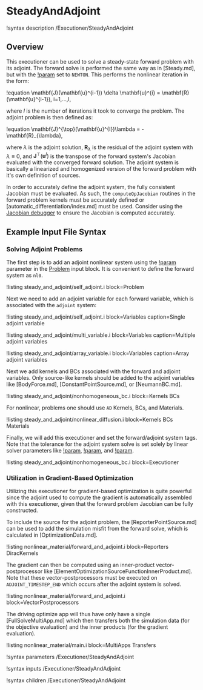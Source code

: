# SteadyAndAdjoint

!syntax description /Executioner/SteadyAndAdjoint

## Overview

This executioner can be used to solve a steady-state forward problem with its adjoint. The forward solve is performed the same way as in [Steady.md], but with the [!param](/Executioner/Steady/solve_type) set to `NEWTON`. This performs the nonlinear iteration in the form:

!equation
\mathbf{J}(\mathbf{u}^{i-1}) \delta \mathbf{u}^{i} = \mathbf{R}(\mathbf{u}^{i-1}), i=1,...,I,

where $I$ is the number of iterations it took to converge the problem. The adjoint problem is then defined as:

!equation
\mathbf{J}^{\top}(\mathbf{u}^{I})\lambda = -\mathbf{R}_{\lambda},

where $\lambda$ is the adjoint solution, $\mathbf{R}_{\lambda}$ is the residual of the adjoint system with $\lambda\equiv 0$, and $\mathbf{J}^{\top}(\mathbf{u}^{I})$ is the transpose of the forward system's Jacobian evaluated with the converged forward solution. The adjoint system is basically a linearized and homogenized version of the forward problem with it's own definition of sources.

In order to accurately define the adjoint system, the fully consistent Jacobian must be evaluated. As such, the `computeQpJacobian` routines in the forward problem kernels must be accurately defined or [automatic_differentiation/index.md] must be used. Consider using the [Jacobian debugger](analyze_jacobian.md) to ensure the Jacobian is computed accurately.

## Example Input File Syntax

### Solving Adjoint Problems

The first step is to add an adjoint nonlinear system using the [!param](/Problem/FEProblem/nl_sys_names) parameter in the [Problem](Problem/index.md) input block. It is convenient to define the forward system as `nl0`.

!listing steady_and_adjoint/self_adjoint.i block=Problem

Next we need to add an adjoint variable for each forward variable, which is associated with the `adjoint` system:

!listing steady_and_adjoint/self_adjoint.i block=Variables caption=Single adjoint variable

!listing steady_and_adjoint/multi_variable.i block=Variables caption=Multiple adjoint variables

!listing steady_and_adjoint/array_variable.i block=Variables caption=Array adjoint variables

Next we add kernels and BCs associated with the forward and adjoint variables. Only source-like kernels should be added to the adjoint variables like [BodyForce.md], [ConstantPointSource.md], or [NeumannBC.md].

!listing steady_and_adjoint/nonhomogeneous_bc.i block=Kernels BCs

For nonlinear, problems one should use `AD` Kernels, BCs, and Materials.

!listing steady_and_adjoint/nonlinear_diffusion.i block=Kernels BCs Materials

Finally, we will add this executioner and set the forward/adjoint system tags. Note that the tolerance for the adjoint system solve is set solely by linear solver parameters like [!param](/Executioner/SteadyAndAdjoint/l_tol), [!param](/Executioner/SteadyAndAdjoint/l_abs_tol), and [!param](/Executioner/SteadyAndAdjoint/l_max_its).

!listing steady_and_adjoint/nonhomogeneous_bc.i block=Executioner

### Utilization in Gradient-Based Optimization

Utilizing this executioner for gradient-based optimization is quite powerful since the adjoint used to compute the gradient is automatically assembled with this executioner, given that the forward problem Jacobian can be fully constructed.

To include the source for the adjoint problem, the [ReporterPointSource.md] can be used to add the simulation misfit from the forward solve, which is calculated in [OptimizationData.md].

!listing nonlinear_material/forward_and_adjoint.i block=Reporters DiracKernels

The gradient can then be computed using an inner-product vector-postprocessor like [ElementOptimizationSourceFunctionInnerProduct.md]. Note that these vector-postprocessors must be executed on `ADJOINT_TIMESTEP_END` which occurs after the adjoint system is solved.

!listing nonlinear_material/forward_and_adjoint.i block=VectorPostprocessors

The driving optimize app will thus have only have a single [FullSolveMultiApp.md] which then transfers both the simulation data (for the objective evaluation) and the inner products (for the gradient evaluation).

!listing nonlinear_material/main.i block=MultiApps Transfers

!syntax parameters /Executioner/SteadyAndAdjoint

!syntax inputs /Executioner/SteadyAndAdjoint

!syntax children /Executioner/SteadyAndAdjoint
